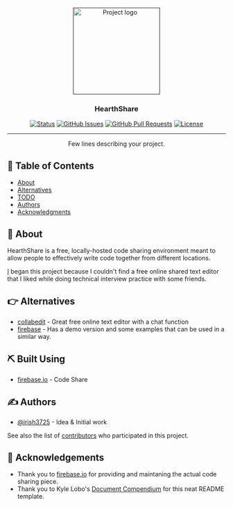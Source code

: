 <p align="center">
  <a href="" rel="noopener">
 <img width=200px height=200px src="https://i.imgur.com/6wj0hh6.jpg" alt="Project logo"></a>
</p>

<h3 align="center">HearthShare</h3>

<div align="center">

  [![Status](https://img.shields.io/badge/status-active-success.svg)]() 
  [![GitHub Issues](https://img.shields.io/github/issues/kylelobo/The-Documentation-Compendium.svg)](https://github.com/irish3725/HearthShare/issues)
  [![GitHub Pull Requests](https://img.shields.io/github/issues-pr/kylelobo/The-Documentation-Compendium.svg)](https://github.com/irish3725/HearthShare/pulls)
  [![License](https://img.shields.io/badge/license-MIT-blue.svg)](/LICENSE)

</div>

---

<p align="center"> Few lines describing your project.
    <br> 
</p>

## 📝 Table of Contents
- [About](#about)
- [Alternatives](#getting_started)
- [TODO](./TODO.md)
- [Authors](#authors)
- [Acknowledgments](#acknowledgement)

## 🧐 About <a name = "about"></a>
HearthShare is a free, locally-hosted code sharing environment meant to allow people to effectively write code together from different locations.

[I](https://www.linkedin.com/in/alexander-irish/) began  this project because I couldn't find a free online shared text editor that I liked while doing technical interview practice with some friends.



## 👉 Alternatives <a name ="alternatives"></a>
- [collabedit](http://collabedit.com/) - Great free online text editor with a chat function
- [firebase](https://firebase.io) - Has a demo version and some examples that can be used in a similar way.

## ⛏️ Built Using <a name = "built_using"></a>
- [firebase.io](https://firebase.io/) - Code Share

## ✍️ Authors <a name = "authors"></a>
- [@irish3725](https://github.com/irish3725) - Idea & Initial work

See also the list of [contributors](https://github.com/irish3725/HearthShare/contributors) who participated in this project.

## 🎉 Acknowledgements <a name = "acknowledgement"></a>
- Thank you to [firebase.io](https://firebase.io/) for providing and maintaning the actual code sharing piece.
- Thank you to Kyle Lobo's [Document Compendium](https://github.com/kylelobo/The-Documentation-Compendium) for this neat README template.

